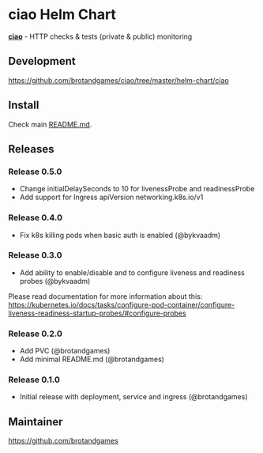 # ciao Helm Chart

**[ciao](https://www.brotandgames.com/ciao/)** - HTTP checks & tests (private & public) monitoring

## Development

https://github.com/brotandgames/ciao/tree/master/helm-chart/ciao

## Install

Check main [README.md](https://github.com/brotandgames/ciao/tree/master/README.md).

## Releases

### Release 0.5.0

* Change initialDelaySeconds to 10 for livenessProbe and readinessProbe
* Add support for Ingress apiVersion networking.k8s.io/v1 

### Release 0.4.0

* Fix k8s killing pods when basic auth is enabled (@bykvaadm)

### Release 0.3.0

* Add ability to enable/disable and to configure liveness and readiness probes (@bykvaadm)

Please read documentation for more information about this:
https://kubernetes.io/docs/tasks/configure-pod-container/configure-liveness-readiness-startup-probes/#configure-probes

### Release 0.2.0

* Add PVC (@brotandgames)
* Add minimal README.md (@brotandgames)

### Release 0.1.0

* Initial release with deployment, service and ingress (@brotandgames)

## Maintainer

https://github.com/brotandgames
